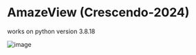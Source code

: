 # AmazeView (Crescendo-2024)

works on python version 3.8.18

![image](https://github.com/Adii2202/Crescendo-2024/assets/131331573/329adaba-9dd6-4af5-b521-2b3a0b62d43c)
